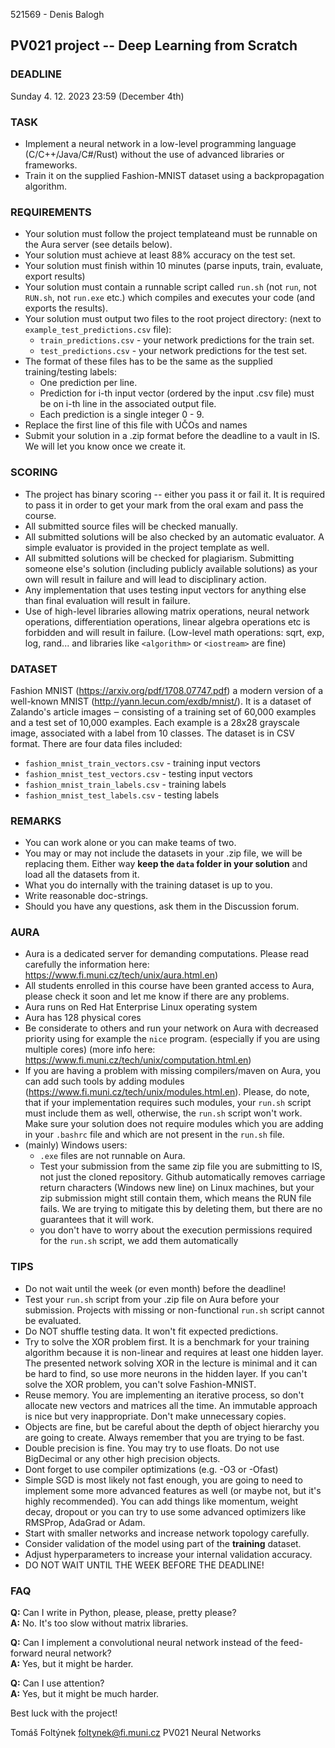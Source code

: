 521569 - Denis Balogh

## PV021 project -- Deep Learning from Scratch

### DEADLINE

Sunday 4. 12. 2023 23:59 (December 4th)

### TASK

- Implement a neural network in a low-level programming language
    (C/C++/Java/C#/Rust) without the use of advanced libraries or frameworks.
- Train it on the supplied Fashion-MNIST dataset using a backpropagation
    algorithm.

### REQUIREMENTS

- Your solution must follow the project templateand must be runnable on
    the Aura server (see details below).
- Your solution must achieve at least 88% accuracy on the test set.
- Your solution must finish within 10 minutes (parse inputs, train,
    evaluate, export results)
- Your solution must contain a runnable script called `run.sh` (not `run`,
    not `RUN.sh`, not `run.exe` etc.) which compiles and executes your code
    (and exports the results).
- Your solution must output two files to the root project directory:
    (next to `example_test_predictions.csv` file):
  - `train_predictions.csv` - your network predictions for the train set.
  - `test_predictions.csv`  - your network predictions for the test set.
- The format of these files has to be the same as the supplied
    training/testing labels:
  - One prediction per line.
  - Prediction for i-th input vector (ordered by the input .csv file)
       must be on i-th line in the associated output file.
  - Each prediction is a single integer 0 - 9.
- Replace the first line of this file with UČOs and names
- Submit your solution in a .zip format before the deadline to a vault in IS.
    We will let you know once we create it.

### SCORING

- The project has binary scoring -- either you pass it or fail it. It is
    required to pass it in order to get your mark from the oral exam  and pass
    the course.
- All submitted source files will be checked manually.
- All submitted solutions will be also checked by an automatic evaluator.
    A simple evaluator is provided in the project template as well.
- All submitted solutions will be checked for plagiarism. Submitting someone
    else's solution (including publicly available solutions) as your own will
    result in failure and will lead to disciplinary action.
- Any implementation that uses testing input vectors for anything else than
    final evaluation will result in failure.
- Use of high-level libraries allowing matrix operations, neural network
    operations, differentiation operations, linear algebra operations etc is
    forbidden and will result in failure. (Low-level math operations: sqrt,
    exp, log, rand... and libraries like `<algorithm>` or `<iostream>` are
    fine)

### DATASET

Fashion MNIST (<https://arxiv.org/pdf/1708.07747.pdf>) a modern version of a
well-known MNIST (<http://yann.lecun.com/exdb/mnist/>). It is a dataset of
Zalando's article images ‒ consisting of a training set of 60,000 examples
and a test set of 10,000 examples. Each example is a 28x28 grayscale image,
associated with a label from 10 classes. The dataset is in CSV format. There
are four data files included:  

- `fashion_mnist_train_vectors.csv`   - training input vectors
- `fashion_mnist_test_vectors.csv`    - testing input vectors
- `fashion_mnist_train_labels.csv`    - training labels
- `fashion_mnist_test_labels.csv`     - testing labels

### REMARKS

- You can work alone or you can make teams of two.
- You may or may not include the datasets in your .zip file, we will be
    replacing them. Either way **keep the `data` folder in your solution**
    and load all the datasets from it.
- What you do internally with the training dataset is up to you.
- Write reasonable doc-strings.
- Should you have any questions, ask them in the Discussion forum.

### AURA

- Aura is a dedicated server for demanding computations. Please read
    carefully the information here:
    <https://www.fi.muni.cz/tech/unix/aura.html.en>)
- All students enrolled in this course have been granted access to Aura,
    please check it soon and let me know if there are any problems.
- Aura runs on Red Hat Enterprise Linux operating system
- Aura has 128 physical cores
- Be considerate to others and run your network on Aura with decreased
    priority using for example the `nice` program. (especially if you are
    using multiple cores)
    (more info here: <https://www.fi.muni.cz/tech/unix/computation.html.en>)
- If you are having a problem with missing compilers/maven on Aura, you can
    add such tools by adding modules
    (<https://www.fi.muni.cz/tech/unix/modules.html.en>). Please, do note, that
    if your implementation requires such modules, your `run.sh` script must
    include them as well, otherwise, the `run.sh` script won't work. Make sure
    your solution does not require modules which you are adding in your
    `.bashrc` file and which are not present in the `run.sh` file.
- (mainly) Windows users:
  - `.exe` files are not runnable on Aura.
  - Test your submission from the same zip file you are submitting to IS,
      not just the cloned repository. Github automatically removes carriage
      return characters (Windows new line) on Linux machines, but your zip
      submission might still contain them, which means the RUN file fails. We
      are trying to mitigate this by deleting them, but there are no guarantees
      that it will work.
  - you don't have to worry about the execution permissions required for the
      `run.sh` script, we add them automatically

### TIPS

- Do not wait until the week (or even month) before the deadline!
- Test your `run.sh` script from your .zip file on Aura before your
    submission. Projects with missing or non-functional `run.sh` script cannot
    be evaluated.
- Do NOT shuffle testing data. It won't fit expected predictions.
- Try to solve the XOR problem first. It is a benchmark for your training
    algorithm because it is non-linear and requires at least one hidden layer.
    The presented network solving XOR in the lecture is minimal and it can be
    hard to find, so use more neurons in the hidden layer. If you can't solve
    the XOR problem, you can't solve Fashion-MNIST.
- Reuse memory. You are implementing an iterative process, so don't allocate
    new vectors and matrices all the time. An immutable approach is nice but
    very inappropriate. Don't make unnecessary copies.
- Objects are fine, but be careful about the depth of object hierarchy you
    are going to create. Always remember that you are trying to be fast.
- Double precision is fine. You may try to use floats. Do not use BigDecimal
    or any other high precision objects.
- Dont forget to use compiler optimizations (e.g. -O3 or -Ofast)
- Simple SGD is most likely not fast enough, you are going to need to
    implement some more advanced features as well (or maybe not, but it's highly
    recommended). You can add things like momentum, weight decay, dropout or you
    can try to use some advanced optimizers like RMSProp, AdaGrad or Adam.
- Start with smaller networks and increase network topology carefully.
- Consider validation of the model using part of the **training** dataset.
- Adjust hyperparameters to increase your internal validation accuracy.
- DO NOT WAIT UNTIL THE WEEK BEFORE THE DEADLINE!

### FAQ

**Q:** Can I write in Python, please, please, pretty please?  
**A:** No. It's too slow without matrix libraries.

**Q:** Can I implement a convolutional neural network instead of the
    feed-forward neural network?  
**A:** Yes, but it might be harder.

**Q:** Can I use attention?  
**A:** Yes, but it might be much harder.

Best luck with the project!

Tomáš Foltýnek
<foltynek@fi.muni.cz>
PV021 Neural Networks

